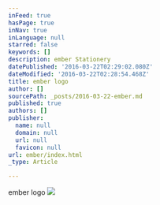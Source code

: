 ```yaml
---
inFeed: true
hasPage: true
inNav: true
inLanguage: null
starred: false
keywords: []
description: ember Stationery
datePublished: '2016-03-22T02:29:02.080Z'
dateModified: '2016-03-22T02:28:54.468Z'
title: ember logo
author: []
sourcePath: _posts/2016-03-22-ember.md
published: true
authors: []
publisher:
  name: null
  domain: null
  url: null
  favicon: null
url: ember/index.html
_type: Article

---
```

ember logo
![](https://the-grid-user-content.s3-us-west-2.amazonaws.com/c531fe84-99be-4044-b01d-b1a27da502f7.jpg)